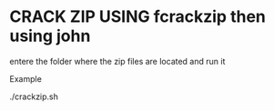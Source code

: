# CRACK ZIP USING fcrackzip then using john

entere the folder where the zip files are located and run it

Example


./crackzip.sh